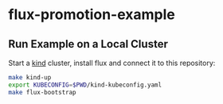 # flux-promotion-example

## Run Example on a Local Cluster

Start a [kind](https://kind.sigs.k8s.io) cluster, install flux and connect it to this repository:

```bash
make kind-up
export KUBECONFIG=$PWD/kind-kubeconfig.yaml
make flux-bootstrap
```
